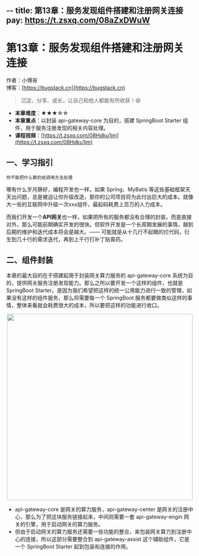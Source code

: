 --
title: 第13章：服务发现组件搭建和注册网关连接
pay: https://t.zsxq.com/08aZxDWuW
---

# 第13章：服务发现组件搭建和注册网关连接

作者：小傅哥
<br/>博客：[https://bugstack.cn](https://bugstack.cn)

>沉淀、分享、成长，让自己和他人都能有所收获！😄

- **本章难度**：★★★☆☆
- **本章重点**：以封装 api-gateway-core 为目的，搭建 SpringBoot Starter 组件，用于服务注册发现的相关内容处理。
- **课程视频**：[https://t.zsxq.com/08Hdku1jm](https://t.zsxq.com/08Hdku1jm)

## 一、学习指引

`你不能把什么都扔给调用方去处理`

哪有什么岁月静好，编程开发也一样。如果 Spring、MyBatis 等这些基础框架天天出问题，总是被迫让你升级改造，那你的公司项目将为此付出巨大的成本。就像大一些的互联网中升级一次xxx组件，最起码耗费上百万的人力成本。

而我们开发一个**API网关**也一样，如果把所有的服务都没有合理的封装，而是直接对外，那么可能前期确实开发的很快。但软件开发是一个长周期发展的事情，越到后期的维护和迭代成本将会是越大。—— 可能就是从十几行不起眼的烂代码，衍生到几十行的需求迭代，再到上千行打补丁贴膏药。

## 二、组件封装

本章的最大目的在于搭建起用于封装网关算力服务的 api-gateway-core 系统为目的，提供网关服务注册发现能力。那么之所以要开发一个这样的组件，也就是 SpringBoot Starter。是因为我们希望把这样的统一公用能力进行一致的管理，如果没有这样的组件服务，那么将需要每一个 SpringBoot 服务都要做类似这样的事情，整体来看就会耗费很大的成本，所以要把这样的功能进行收口。

<div align="center">
    <img src="https://bugstack.cn/images/article/assembly/api-gateway/api-gateway-13-01.png?raw=true" width="500px">
</div>

- api-gateway-core 是网关的算力服务，api-gateway-center 是网关的注册中心，那么为了把这块服务链接起来，中间则需要一套 api-gateway-engin 网关的引擎，用于启动网关的算力服务。
- 但由于启动网关的算力服务还需要一些功能的整合，来包装网关算力到注册中心的连接，所以这部分需要整合到 api-gateway-assist 这个辅助组件，它是一个 SpringBoot Starter 起到包装和连接的作用。